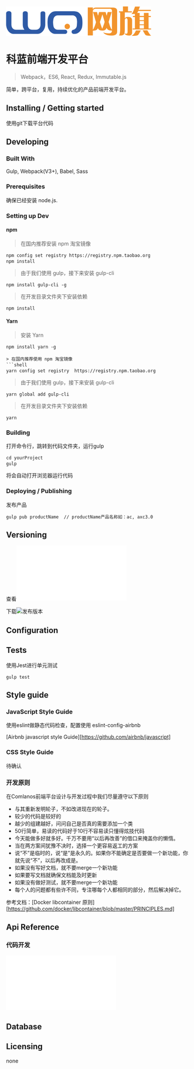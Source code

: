 ![Logo](src/assets/images/logo.png)

# 科蓝前端开发平台
> Webpack，ES6, React, Redux, Immutable.js

简单，跨平台，复用，持续优化的产品前端开发平台。

## Installing / Getting started
使用git下载平台代码

## Developing

### Built With
Gulp, Webpack(V3+), Babel, Sass

### Prerequisites
确保已经安装 node.js.

### Setting up Dev

#### npm
> 在国内推荐安装 npm 淘宝镜像
```shell
npm config set registry https://registry.npm.taobao.org
npm install
```
> 由于我们使用 gulp，接下来安装 gulp-cli
```shell
npm install gulp-cli -g
```

> 在开发目录文件夹下安装依赖
```shell
npm install
```

#### Yarn
> 安装 Yarn
```shell
npm install yarn -g

> 在国内推荐使用 npm 淘宝镜像
```shell
yarn config set registry  https://registry.npm.taobao.org
``` 

> 由于我们使用 gulp，接下来安装 gulp-cli 
```shell
yarn global add gulp-cli
```

> 在开发目录文件夹下安装依赖
```shell
yarn
```

### Building
打开命令行，跳转到代码文件夹，运行gulp
```shell
cd yourProject
gulp
```
将会自动打开浏览器运行代码

### Deploying / Publishing
发布产品
```shell
gulp pub productName  // productName产品名称如：ac, axc3.0
```

## Versioning
查看![版本修改记录](CHANGELOG.md)

下载![发布版本](/releases)

## Configuration

## Tests
使用Jest进行单元测试
```shell
gulp test
```

## Style guide

### JavaScript Style Guide
使用eslint做静态代码检查，配置使用 eslint-config-airbnb

[Airbnb javascript style Guide][https://github.com/airbnb/javascript]

### CSS Style Guide 
待确认

### 开发原则
在Comlanos前端平台设计与开发过程中我们尽量遵守以下原则

* 与其重新发明轮子，不如改进现在的轮子。
* 较少的代码是较好的
* 越少的组建越好，问问自己是否真的需要添加一个类
* 50行简单，易读的代码好于10行不容易读只懂得炫技代码
* 今天能做多好就多好。千万不要用“以后再改善”的借口来掩盖你的懒惰。
* 当在两方案间犹豫不决时，选择一个更容易返工的方案
* 说“不”是临时的，说“是”是永久的。如果你不能确定是否要做一个新功能，你就先说“不”，以后再改成是。
* 如果没有写好文档，就不要merge一个新功能
* 如果要写文档就确保文档能及时更新
* 如果没有做好测试，就不要merge一个新功能
* 每个人的问题都有些许不同，专注哪每个人都相同的部分，然后解决掉它。

参考文档：[Docker libcontainer 原则][https://github.com/docker/libcontainer/blob/master/PRINCIPLES.md]

## Api Reference
### 代码开发
![页面开发指导](docs/react/getting-started.md)

## Database

## Licensing
none

